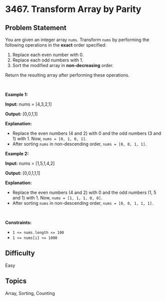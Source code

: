 # 3467. Transform Array by Parity

## Problem Statement
<p>You are given an integer array <code>nums</code>. Transform <code>nums</code> by performing the following operations in the <strong>exact</strong> order specified:</p>

<ol>
	<li>Replace each even number with 0.</li>
	<li>Replace each odd numbers with 1.</li>
	<li>Sort the modified array in <strong>non-decreasing</strong> order.</li>
</ol>

<p>Return the resulting array after performing these operations.</p>

<p>&nbsp;</p>
<p><strong class="example">Example 1:</strong></p>

<div class="example-block">
<p><strong>Input:</strong> <span class="example-io">nums = [4,3,2,1]</span></p>

<p><strong>Output:</strong> <span class="example-io">[0,0,1,1]</span></p>

<p><strong>Explanation:</strong></p>

<ul>
	<li>Replace the even numbers (4 and 2) with 0 and the odd numbers (3 and 1) with 1. Now, <code>nums = [0, 1, 0, 1]</code>.</li>
	<li>After sorting <code>nums</code> in non-descending order, <code>nums = [0, 0, 1, 1]</code>.</li>
</ul>
</div>

<p><strong class="example">Example 2:</strong></p>

<div class="example-block">
<p><strong>Input:</strong> <span class="example-io">nums = [1,5,1,4,2]</span></p>

<p><strong>Output:</strong> <span class="example-io">[0,0,1,1,1]</span></p>

<p><strong>Explanation:</strong></p>

<ul>
	<li>Replace the even numbers (4 and 2) with 0 and the odd numbers (1, 5 and 1) with 1. Now, <code>nums = [1, 1, 1, 0, 0]</code>.</li>
	<li>After sorting <code>nums</code> in non-descending order, <code>nums = [0, 0, 1, 1, 1]</code>.</li>
</ul>
</div>

<p>&nbsp;</p>
<p><strong>Constraints:</strong></p>

<ul>
	<li><code>1 &lt;= nums.length &lt;= 100</code></li>
	<li><code>1 &lt;= nums[i] &lt;= 1000</code></li>
</ul>


## Difficulty
Easy

## Topics
Array, Sorting, Counting
